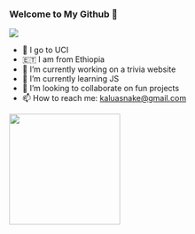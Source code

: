### Welcome to My Github 👋

<img src="https://imagizer.imageshack.com/img924/4564/rerFgP.png"/>

- 🏫 I go to UCI 
- 🇪🇹 I am from Ethiopia
- 🔭 I’m currently working on a trivia website
- 🌱 I’m currently learning JS
- 👯 I’m looking to collaborate on fun projects
- 📫 How to reach me: kaluasnake@gmail.com
 
 <img width=200px src="https://wompampsupport.azureedge.net/fetchimage?siteId=7575&v=2&jpgQuality=100&width=700&url=https%3A%2F%2Fi.kym-cdn.com%2Fentries%2Ficons%2Ffacebook%2F000%2F028%2F021%2Fwork.jpg"/>
 
